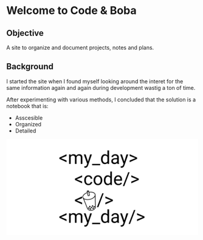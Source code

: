 # Welcome to Code & Boba

## Objective

A site to organize and document projects, notes and plans.

## Background

I started the site when I found myself looking around the interet for the same information again and again during development wastig a ton of time.

After experimenting with various methods, I concluded that the solution is a notebook that is:

- Asscesible
- Organized
- Detailed

![My life with code & boba](./assets/code_and_boba_html_block.png)

<Disqus/>
